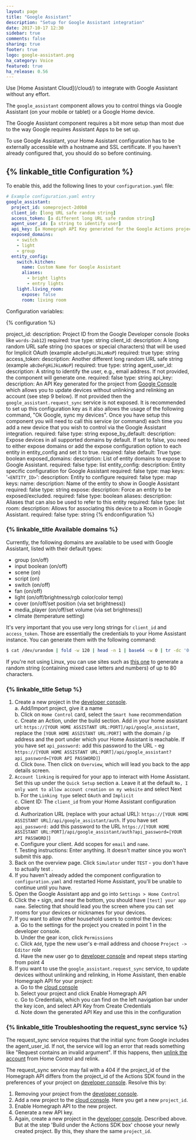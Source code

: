 ```yaml
---
layout: page
title: "Google Assistant"
description: "Setup for Google Assistant integration"
date: 2017-10-17 12:30
sidebar: true
comments: false
sharing: true
footer: true
logo: google-assistant.png
ha_category: Voice
featured: true
ha_release: 0.56
---
```


<p class='note'>
  Use [Home Assistant Cloud](/cloud/) to integrate with Google Assistant without any effort.
</p>

The `google_assistant` component allows you to control things via Google Assistant (on your mobile or tablet) or a Google Home device.

The Google Assistant component requires a bit more setup than most due to the way Google requires Assistant Apps to be set up.

<p class='note'>
To use Google Assistant, your Home Assistant configuration has to be externally accessible with a hostname and SSL certificate. If you haven't already configured that, you should do so before continuing.
</p>

## {% linkable_title Configuration %}

To enable this, add the following lines to your `configuration.yaml` file:

```yaml
# Example configuration.yaml entry
google_assistant:
  project_id: someproject-2d0b8
  client_id: [long URL safe random string]
  access_token: [a different long URL safe random string]
  agent_user_id: [a string to identify user]
  api_key: [a Homegraph API Key generated for the Google Actions project]
  exposed_domains:
    - switch
    - light
    - group
  entity_config:
    switch.kitchen:
      name: Custom Name for Google Assistant
      aliases:
        - bright lights
        - entry lights
    light.living_room:
      expose: false
      room: living room
```

Configuration variables:

{% configuration %}

project_id:
  description: Project ID from the Google Developer console (looks like `words-2ab12`)
  required: true
  type: string
client_id:
  description: A long random URL safe string (no spaces or special characters) that will be used for Implicit OAuth (example `aBcDeFgHiJkLmNoP`)
  required: true
  type: string
access_token:
  description: Another different long random URL safe string  (example `aBcDeFgHiJkLmNoP`)
  required: true
  type: string
agent_user_id:
  description: A string to identify the user, e.g., email address. If not provided, the component will generate one.
  required: false
  type: string
api_key:
  description: An API Key generated for the project from [Google Console](https://console.cloud.google.com/apis/api/homegraph.googleapis.com/overview) which allows you to update devices without unlinking and relinking an account (see step 9 below). If not provided then the `google_assistant.request_sync` service is not exposed.  It is recommended to set up this configuration key as it also allows the usage of the following command, "Ok Google, sync my devices".  Once you have setup this component you will need to call this service (or command) each time you add a new device that you wish to control via the Google Assistant integration.
  required: false
  type: string
expose_by_default:
  description: Expose devices in all supported domains by default. If set to false, you need to either expose domains or add the expose configuration option to each entity in entity_config and set it to true.
  required: false
  default: True
  type: boolean
exposed_domains:
  description: List of entity domains to expose to Google Assistant.
  required: false
  type: list
entity_config:
  description: Entity specific configuration for Google Assistant
  required: false
  type: map
  keys:
    '`<ENTITY_ID>`':
      description: Entity to configure
      required: false
      type: map
      keys:
        name:
          description: Name of the entity to show in Google Assistant
          required: false
          type: string
        expose:
          description: Force an entity to be exposed/excluded.
          required: false
          type: boolean
        aliases:
          description: Aliases that can also be used to refer to this entity
          required: false
          type: list
        room:
          description: Allows for associating this device to a Room in Google Assistant.
          required: false
          type: string
{% endconfiguration %}

### {% linkable_title Available domains %}
Currently, the following domains are available to be used with Google Assistant, listed with their default types:

- group (on/off)
- input boolean (on/off)
- scene (on)
- script (on)
- switch (on/off)
- fan (on/off)
- light (on/off/brightness/rgb color/color temp)
- cover (on/off/set position (via set brightness))
- media_player (on/off/set volume (via set brightness))
- climate (temperature setting)

It's very important that you use very long strings for `client_id` and `access_token`. Those are essentially the credentials to your Home Assistant instance. You can generate them with the following command:

```bash
$ cat /dev/urandom | fold -w 120 | head -n 1 | base64 -w 0 | tr -dc '0-9A-Za-z' | cut -c -80
```

If you're not using Linux, you can use sites such as [this one](https://www.browserling.com/tools/random-string) to generate a random string (containing mixed case letters and numbers) of up to 80 characters.

### {% linkable_title Setup %}

1. Create a new project in the [developer console](https://console.actions.google.com/).  
  a. Add/Import project, give it a name    
  b. Click on `Home Control` card, select the `Smart home` recommendation  
  c. Create an Action, under the build section. Add in your home assistant url: `https://[YOUR HOME ASSISTANT URL:PORT]/api/google_assistant`, replace the `[YOUR HOME ASSISTANT URL:PORT]` with the domain / ip address and the port under which your Home Assistant is reachable.  If you have set `api_password:` add this password to the URL - eg `https://[YOUR HOME ASSISTANT URL:PORT]/api/google_assistant?api_password=[YOUR API PASSWORD]`)  
  d. Click `Done`. Then click on `Overview`, which will lead you back to the app details screen.  
2. `Account linking` is required for your app to interact with Home Assistant.  Set this up under the `Quick Setup` section
	a. Leave it at the default `No, I only want to allow account creation on my website` and select Next  
	b. For the `Linking type` select `OAuth` and `Implicit`  
	c. Client ID: The `client_id` from your Home Assistant configuration above  
	d. Authorization URL (replace with your actual URL): `https://[YOUR HOME ASSISTANT URL]/api/google_assistant/auth`. If you have set `api_password:` add this password to the URL `https://[YOUR HOME ASSISTANT URL:PORT]/api/google_assistant/auth?api_password=[YOUR API PASSWORD]`)  
	e. Configure your client. Add scopes for `email` and `name`.  
	f. Testing instructions: Enter anything. It doesn't matter since you won't submit this app.
3. Back on the overview page. Click `Simulator` under `TEST` - you don't have to actually test .
4. If you haven't already added the component configuration to `configuration.yaml` and restarted Home Assistant, you'll be unable to continue until you have.
5. Open the Google Assistant app and go into `Settings > Home Control`
6. Click the `+` sign, and near the bottom, you should have `[test] your app name`. Selecting that should lead you the screen where you can set rooms for your devices or nicknames for your devices.
7. If you want to allow other household users to control the devices:  
	a. Go to the settings for the project you created in point 1 in the developer console.  
	b. Under the gear icon, click `Permissions`  
	c. Click `Add`, type the new user's e-mail address and choose `Project -> Editor` role  
	d. Have the new user go to [developer console](https://console.actions.google.com/) and repeat steps starting from point 4
8. If you want to use the `google_assistant.request_sync` service, to update devices without unlinking and relinking, in Home Assistant, then enable Homegraph API for your project:  
	a. Go to the [cloud console](https://console.cloud.google.com/apis/api/homegraph.googleapis.com/overview)  
	b. Select your project and click Enable Homegraph API  
	c. Go to Credentials, which you can find on the left navigation bar under the key icon, and select API Key from Create Credentials  
	d. Note down the generated API Key and use this in the configuration

### {% linkable_title Troubleshooting the request_sync service %}

The request_sync service requires that the initial sync from Google includes the agent_user_id. If not, the service will log an error that reads something like "Request contains an invalid argument". If this happens, then [unlink the account](https://support.google.com/googlehome/answer/7506443?hl=en-GB) from Home Control and relink.

The request_sync service may fail with a 404 if the project_id of the Homegraph API differs from the project_id of the Actions SDK found in the preferences of your project on [developer console](https://console.actions.google.com). Resolve this by:

  1. Removing your project from the [developer console](https://console.actions.google.com).
  2. Add a new project to the [cloud console](https://console.cloud.google.com). Here you get a new `project_id`.
  3. Enable Homegraph API to the new project.
  4. Generate a new API key.
  5. Again, create a new project in the [developer console](https://console.actions.google.com/). Described above. But at the step 'Build under the Actions SDK box' choose your newly created project. By this, they share the same `project_id`.
